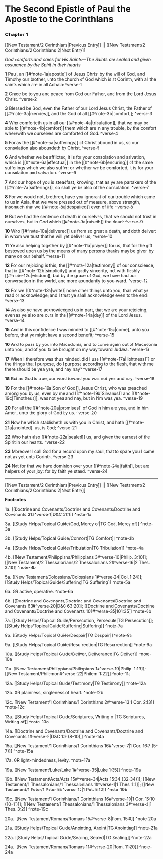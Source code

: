 # The Second Epistle of Paul the Apostle to the Corinthians

### Chapter 1

[[New Testament/2 Corinthians|Previous Entry]]  ||  [[New Testament/2 Corinthians/2 Corinthians 2|Next Entry]]

*God comforts and cares for His Saints—The Saints are sealed and given assurance by the Spirit in their hearts.*

**1**  Paul, an [[#^note-1a|apostle]] of Jesus Christ by the will of God, and Timothy our brother, unto the church of God which is at Corinth, with all the saints which are in all Achaia: ^verse-1

**2**  Grace be to you and peace from God our Father, and from the Lord Jesus Christ. ^verse-2

**3**  Blessed be God, even the Father of our Lord Jesus Christ, the Father of [[#^note-3a|mercies]], and the God of all [[#^note-3b|comfort]]; ^verse-3

**4**  Who comforteth us in all our [[#^note-4a|tribulation]], that we may be able to [[#^note-4b|comfort]] them which are in any trouble, by the comfort wherewith we ourselves are comforted of God. ^verse-4

**5**  For as the [[#^note-5a|sufferings]] of Christ abound in us, so our consolation also aboundeth by Christ. ^verse-5

**6**  And whether we be afflicted, it is for your consolation and salvation, which is [[#^note-6a|effectual]] in the [[#^note-6b|enduring]] of the same sufferings which we also suffer: or whether we be comforted, it is for your consolation and salvation. ^verse-6

**7**  And our hope of you is steadfast, knowing, that as ye are partakers of the [[#^note-7a|sufferings]], so shall ye be also of the consolation. ^verse-7

**8**  For we would not, brethren, have you ignorant of our trouble which came to us in Asia, that we were pressed out of measure, above strength, insomuch that we [[#^note-8a|despaired]] even of life: ^verse-8

**9**  But we had the sentence of death in ourselves, that we should not trust in ourselves, but in God which [[#^note-9a|raiseth]] the dead: ^verse-9

**10**  Who [[#^note-10a|delivered]] us from so great a death, and doth deliver: in whom we trust that he will yet deliver us; ^verse-10

**11**  Ye also helping together by [[#^note-11a|prayer]] for us, that for the gift bestowed upon us by the means of many persons thanks may be given by many on our behalf. ^verse-11

**12**  For our rejoicing is this, the [[#^note-12a|testimony]] of our conscience, that in [[#^note-12b|simplicity]] and godly sincerity, not with fleshly [[#^note-12c|wisdom]], but by the grace of God, we have had our conversation in the world, and more abundantly to you-ward. ^verse-12

**13**  For we [[#^note-13a|write]] none other things unto you, than what ye read or acknowledge; and I trust ye shall acknowledge even to the end; ^verse-13

**14**  As also ye have acknowledged us in part, that we are your rejoicing, even as ye also are ours in the [[#^note-14a|day]] of the Lord Jesus. ^verse-14

**15**  And in this confidence I was minded to [[#^note-15a|come]] unto you before, that ye might have a second benefit; ^verse-15

**16**  And to pass by you into Macedonia, and to come again out of Macedonia unto you, and of you to be brought on my way toward Judæa. ^verse-16

**17**  When I therefore was thus minded, did I use [[#^note-17a|lightness]]? or the things that I purpose, do I purpose according to the flesh, that with me there should be yea yea, and nay nay? ^verse-17

**18**  But as God is true, our word toward you was not yea and nay. ^verse-18

**19**  For the [[#^note-19a|Son of God]], Jesus Christ, who was preached among you by us, even by me and [[#^note-19b|Silvanus]] and [[#^note-19c|Timotheus]], was not yea and nay, but in him was yea. ^verse-19

**20**  For all the [[#^note-20a|promises]] of God in him are yea, and in him Amen, unto the glory of God by us. ^verse-20

**21**  Now he which stablisheth us with you in Christ, and hath [[#^note-21a|anointed]] us, is God; ^verse-21

**22**  Who hath also [[#^note-22a|sealed]] us, and given the earnest of the Spirit in our hearts. ^verse-22

**23**  Moreover I call God for a record upon my soul, that to spare you I came not as yet unto Corinth. ^verse-23

**24**  Not for that we have dominion over your [[#^note-24a|faith]], but are helpers of your joy: for by faith ye stand. ^verse-24


---
[[New Testament/2 Corinthians|Previous Entry]]  ||  [[New Testament/2 Corinthians/2 Corinthians 2|Next Entry]]


**Footnotes**


1a. [[Doctrine and Covenants/Doctrine and Covenants/Doctrine and Covenants 21#^verse-1|D&C 21:1]] ^note-1a

3a. [[Study Helps/Topical Guide/God, Mercy of|TG God, Mercy of]] ^note-3a

3b. [[Study Helps/Topical Guide/Comfort|TG Comfort]] ^note-3b

4a. [[Study Helps/Topical Guide/Tribulation|TG Tribulation]] ^note-4a

4b. [[New Testament/Philippians/Philippians 3#^verse-10|Philip. 3:10]]; [[New Testament/2 Thessalonians/2 Thessalonians 2#^verse-16|2 Thes. 2:16]] ^note-4b

5a. [[New Testament/Colossians/Colossians 1#^verse-24|Col. 1:24]]; [[Study Helps/Topical Guide/Suffering|TG Suffering]] ^note-5a

6a. GR active, operative. ^note-6a

6b. [[Doctrine and Covenants/Doctrine and Covenants/Doctrine and Covenants 63#^verse-20|D&C 63:20]]; [[Doctrine and Covenants/Doctrine and Covenants/Doctrine and Covenants 101#^verse-35|101:35]] ^note-6b

7a. [[Study Helps/Topical Guide/Persecution, Persecute|TG Persecution]]; [[Study Helps/Topical Guide/Suffering|Suffering]] ^note-7a

8a. [[Study Helps/Topical Guide/Despair|TG Despair]] ^note-8a

9a. [[Study Helps/Topical Guide/Resurrection|TG Resurrection]] ^note-9a

10a. [[Study Helps/Topical Guide/Deliver, Deliverance|TG Deliver]] ^note-10a

11a. [[New Testament/Philippians/Philippians 1#^verse-19|Philip. 1:19]]; [[New Testament/Philemon#^verse-22|Philem. 1:22]] ^note-11a

12a. [[Study Helps/Topical Guide/Testimony|TG Testimony]] ^note-12a

12b. GR plainness, singleness of heart. ^note-12b

12c. [[New Testament/1 Corinthians/1 Corinthians 2#^verse-13|1 Cor. 2:13]] ^note-12c

13a. [[Study Helps/Topical Guide/Scriptures, Writing of|TG Scriptures, Writing of]] ^note-13a

14a. [[Doctrine and Covenants/Doctrine and Covenants/Doctrine and Covenants 1#^verse-9|D&C 1:9 (8-10)]] ^note-14a

15a. [[New Testament/1 Corinthians/1 Corinthians 16#^verse-7|1 Cor. 16:7 (5-7)]] ^note-15a

17a. GR light-mindedness, levity. ^note-17a

19a. [[New Testament/Luke/Luke 1#^verse-35|Luke 1:35]] ^note-19a

19b. [[New Testament/Acts/Acts 15#^verse-34|Acts 15:34 (32-34)]]; [[New Testament/1 Thessalonians/1 Thessalonians 1#^verse-1|1 Thes. 1:1]]; [[New Testament/1 Peter/1 Peter 5#^verse-12|1 Pet. 5:12]] ^note-19b

19c. [[New Testament/1 Corinthians/1 Corinthians 16#^verse-10|1 Cor. 16:10 (10-11)]]; [[New Testament/1 Thessalonians/1 Thessalonians 3#^verse-2|1 Thes. 3:2]] ^note-19c

20a. [[New Testament/Romans/Romans 15#^verse-8|Rom. 15:8]] ^note-20a

21a. [[Study Helps/Topical Guide/Anointing, Anoint|TG Anointing]] ^note-21a

22a. [[Study Helps/Topical Guide/Sealing, Sealed|TG Sealing]] ^note-22a

24a. [[New Testament/Romans/Romans 11#^verse-20|Rom. 11:20]] ^note-24a